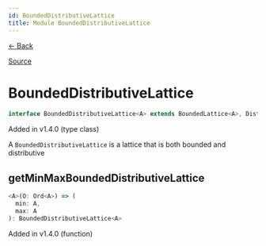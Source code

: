 ```yaml
---
id: BoundedDistributiveLattice
title: Module BoundedDistributiveLattice
---
```


[← Back](.)

[Source](https://github.com/gcanti/fp-ts/blob/master/src/BoundedDistributiveLattice.ts)

# BoundedDistributiveLattice

```ts
interface BoundedDistributiveLattice<A> extends BoundedLattice<A>, DistributiveLattice<A> {}
```

Added in v1.4.0 (type class)

A `BoundedDistributiveLattice` is a lattice that is both bounded and distributive

## getMinMaxBoundedDistributiveLattice

```ts
<A>(O: Ord<A>) => (
  min: A,
  max: A
): BoundedDistributiveLattice<A>
```

Added in v1.4.0 (function)
